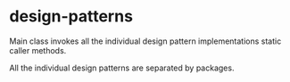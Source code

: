 # design-patterns
Main class invokes all the individual design pattern implementations static caller methods.

All the individual design patterns are separated by packages.
